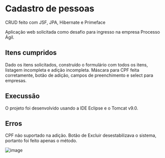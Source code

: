 # Cadastro de pessoas
CRUD feito com JSF, JPA, Hibernate e Primeface

Aplicação web solicitada como desafio para ingresso na empresa Processo Ágil.

## Itens cumpridos
Dado os itens solicitados, construído o formulário com todos os itens, listagem incompleta e adição incompleta. Máscara para CPF feita corretamente, botão de adição, campos de preenchimento e select para empresas.

## Execussão
O projeto foi desenvolvido usando a IDE Eclipse e o Tomcat v9.0.

## Erros
CPF não suportado na adição. Botão de Excluir desestabilizava o sistema, portanto foi feito apenas o método.

![image](https://user-images.githubusercontent.com/61985544/119548709-dd309b80-bd6c-11eb-8e41-1df6757bb73c.png)


